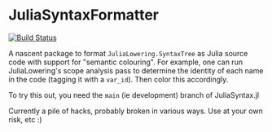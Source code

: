 # JuliaSyntaxFormatter

[![Build Status](https://github.com/c42f/JuliaSyntaxFormatter.jl/actions/workflows/CI.yml/badge.svg?branch=main)](https://github.com/c42f/JuliaSyntaxFormatter.jl/actions/workflows/CI.yml?query=branch%3Amain)

A nascent package to format `JuliaLowering.SyntaxTree` as Julia source code
with support for "semantic colouring". For example, one can run JuliaLowering's
scope analysis pass to determine the identity of each name in the code (tagging
it with a `var_id`). Then color this accordingly.

To try this out, you need the `main` (ie development) branch of JuliaSyntax.jl

Currently a pile of hacks, probably broken in various ways. Use at your own
risk, etc :)
